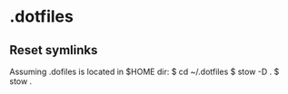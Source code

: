 # .dotfiles

## Reset symlinks
Assuming .dofiles is located in $HOME dir:
$ cd ~/.dotfiles
$ stow -D .
$ stow .
